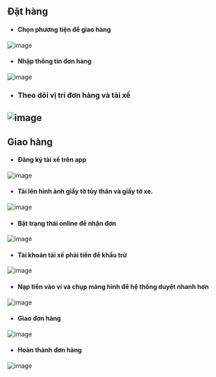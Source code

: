 ## Đặt hàng
- #### Chọn phương tiện để giao hàng
![image](https://github.com/user-attachments/assets/05453b1f-e998-4476-bcc3-a8a8dc536fb4)
- #### Nhập thông tin đơn hàng
![image](https://github.com/user-attachments/assets/d14ee903-b1a6-4282-8a40-ad64b0506f2c)
- ### Theo dõi vị trí đơn hàng và tài xế
![image](https://github.com/user-attachments/assets/cc0f0f88-e954-4acf-af65-2b18dc79747e)
---
## Giao hàng
- #### Đăng ký tài xế trên app
![image](https://github.com/user-attachments/assets/d098a7f0-9eff-4657-a432-a1fcd5194c75)
- #### Tải lên hình ảnh giấy tờ tùy thân và giấy tờ xe.
![image](https://github.com/user-attachments/assets/0790e2e2-8580-4fcc-9d43-571b0fd45121)
- #### Bật trạng thái online để nhận đơn
![image](https://github.com/user-attachments/assets/aa75073c-f806-427f-ae7f-ec8a48df3ead)
- #### Tài khoản tài xế phải tiền để khấu trừ
![image](https://github.com/user-attachments/assets/6903224f-80ab-4711-b92b-c39f1307d5b8)
- #### Nạp tiền vào ví và chụp màng hình để hệ thống duyệt nhanh hơn
![image](https://github.com/user-attachments/assets/3c298c03-0000-44d8-a83b-8c88f7227428)
- #### Giao đơn hàng
![image](https://github.com/user-attachments/assets/dc276147-8ed7-49a9-b892-06ad1e38a956)
- #### Hoàn thành đơn hàng
![image](https://github.com/user-attachments/assets/07b297f4-b0b3-4211-a443-46a97ab810aa)
